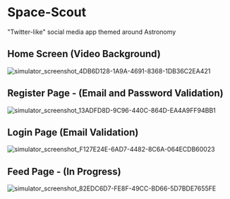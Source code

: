 # Space-Scout
"Twitter-like" social media app themed around Astronomy


## Home Screen (Video Background)
![simulator_screenshot_4DB6D128-1A9A-4691-8368-1DB36C2EA421](https://user-images.githubusercontent.com/63512824/150407456-69906d33-889e-4bc1-86b9-43a92e5f3c6a.png)


## Register Page - (Email and Password Validation)
![simulator_screenshot_13ADFD8D-9C96-440C-864D-EA4A9FF94BB1](https://user-images.githubusercontent.com/63512824/150407529-bc03dcc0-7d26-4f97-8743-eb2f03be26a3.png)


## Login Page (Email Validation)
![simulator_screenshot_F127E24E-6AD7-4482-8C6A-064ECDB60023](https://user-images.githubusercontent.com/63512824/150407582-62fa27f3-a4ec-408d-ad67-6b43b4199e4a.png)


## Feed Page - (In Progress)
![simulator_screenshot_82EDC6D7-FE8F-49CC-BD66-5D7BDE7655FE](https://user-images.githubusercontent.com/63512824/150407739-63efd007-a6dd-418f-865a-001fcaabb228.png)
